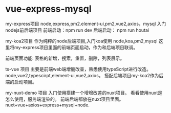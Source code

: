 # vue-express-mysql

my-express项目
node,express,pm2.element-ui,pm2,vue2,axios，mysql 入门nodejs前后端项目
前端启动：npm run dev
后端启动： npm  run houtai 

my-koa2项目 
作为纯粹的node后端项目,入门koa使用
node,koa,pm2,mysql
这里将my-express项目里面的前端页面启动，作为和后端项目联调。

前端页面功能: 表格的新增，搜索，重置，删除，列表展示。


ts-vue 项目
主要是前端web端增删改查，熟悉使用typeScript进行改造。
node,vue2,typescirpt,element-ui,vue2,axios。
搭配后端项目my-koa2作为后端的启动项目。

my-nuxt-demo 项目
入门使用搭建一个增增改差的nuxt项目。
看看使用nuxt是怎么使用，服务端渲染的。
前端后端都放在nuxt项目里面。
nuxt+vue+axios+express+mysql+node.



